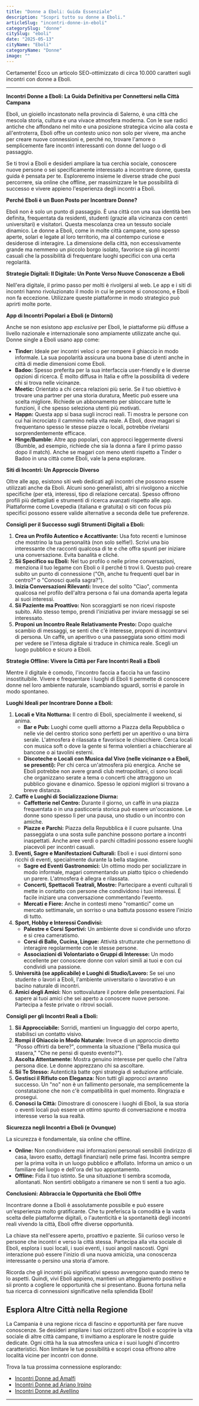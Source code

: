 ```yaml
---
title: "Donne a Eboli: Guida Essenziale"
description: "Scopri tutto su donne a Eboli."
articleSlug: "incontri-donne-in-eboli" 
categorySlug: "donne"
citySlug: "eboli"
date: "2025-05-13"
cityName: "Eboli"
categoryName: "Donne"
image: ""
---
```


Certamente! Ecco un articolo SEO-ottimizzato di circa 10.000 caratteri sugli incontri con donne a Eboli.

---

**Incontri Donne a Eboli: La Guida Definitiva per Connettersi nella Città Campana**

Eboli, un gioiello incastonato nella provincia di Salerno, è una città che mescola storia, cultura e una vivace atmosfera moderna. Con le sue radici antiche che affondano nel mito e una posizione strategica vicino alla costa e all'entroterra, Eboli offre un contesto unico non solo per vivere, ma anche per creare nuove connessioni e, perché no, trovare l'amore o semplicemente fare incontri interessanti con donne del luogo o di passaggio.

Se ti trovi a Eboli e desideri ampliare la tua cerchia sociale, conoscere nuove persone o sei specificamente interessato a incontrare donne, questa guida è pensata per te. Esploreremo insieme le diverse strade che puoi percorrere, sia online che offline, per massimizzare le tue possibilità di successo e vivere appieno l'esperienza degli incontri a Eboli.

**Perché Eboli è un Buon Posto per Incontrare Donne?**

Eboli non è solo un punto di passaggio. È una città con una sua identità ben definita, frequentata da residenti, studenti (grazie alla vicinanza con centri universitari) e visitatori. Questa mescolanza crea un tessuto sociale dinamico. Le donne a Eboli, come in molte città campane, sono spesso aperte, solari e legate al loro territorio, ma al contempo curiose e desiderose di interagire. La dimensione della città, non eccessivamente grande ma nemmeno un piccolo borgo isolato, favorisce sia gli incontri casuali che la possibilità di frequentare luoghi specifici con una certa regolarità.

**Strategie Digitali: Il Digitale: Un Ponte Verso Nuove Conoscenze a Eboli**

Nell'era digitale, il primo passo per molti è rivolgersi al web. Le app e i siti di incontri hanno rivoluzionato il modo in cui le persone si conoscono, e Eboli non fa eccezione. Utilizzare queste piattaforme in modo strategico può aprirti molte porte.

**App di Incontri Popolari a Eboli (e Dintorni)**

Anche se non esistono app *esclusive* per Eboli, le piattaforme più diffuse a livello nazionale e internazionale sono ampiamente utilizzate anche qui. Donne single a Eboli usano app come:

*   **Tinder:** Ideale per incontri veloci o per rompere il ghiaccio in modo informale. La sua popolarità assicura una buona base di utenti anche in città di medie dimensioni come Eboli.
*   **Badoo:** Spesso preferita per la sua interfaccia user-friendly e le diverse opzioni di ricerca. È molto diffusa in Italia e offre la possibilità di vedere chi si trova nelle vicinanze.
*   **Meetic:** Orientato a chi cerca relazioni più serie. Se il tuo obiettivo è trovare una partner per una storia duratura, Meetic può essere una scelta migliore. Richiede un abbonamento per sbloccare tutte le funzioni, il che spesso seleziona utenti più motivati.
*   **Happn:** Questa app si basa sugli incroci reali. Ti mostra le persone con cui hai incrociato il cammino nella vita reale. A Eboli, dove magari si frequentano spesso le stesse piazze o locali, potrebbe rivelarsi sorprendentemente efficace.
*   **Hinge/Bumble:** Altre app popolari, con approcci leggermente diversi (Bumble, ad esempio, richiede che sia la donna a fare il primo passo dopo il match). Anche se magari con meno utenti rispetto a Tinder o Badoo in una città come Eboli, vale la pena esplorare.

**Siti di Incontri: Un Approccio Diverso**

Oltre alle app, esistono siti web dedicati agli incontri che possono essere utilizzati anche da Eboli. Alcuni sono generalisti, altri si rivolgono a nicchie specifiche (per età, interessi, tipo di relazione cercata). Spesso offrono profili più dettagliati e strumenti di ricerca avanzati rispetto alle app. Piattaforme come Lovepedia (italiana e gratuita) o siti con focus più specifici possono essere valide alternative a seconda delle tue preferenze.

**Consigli per il Successo sugli Strumenti Digitali a Eboli:**

1.  **Crea un Profilo Autentico e Accattivante:** Usa foto recenti e luminose che mostrino la tua personalità (non solo selfie!). Scrivi una bio interessante che racconti qualcosa di te e che offra spunti per iniziare una conversazione. Evita banalità e cliché.
2.  **Sii Specifico su Eboli:** Nel tuo profilo o nelle prime conversazioni, menziona il tuo legame con Eboli o il perché ti trovi lì. Questo può creare subito un punto di connessione ("Oh, anche tu frequenti quel bar in centro?" o "Conosci quella sagra?").
3.  **Inizia Conversazioni Rilevanti:** Invece del solito "Ciao", commenta qualcosa nel profilo dell'altra persona o fai una domanda aperta legata ai suoi interessi.
4.  **Sii Paziente ma Proattivo:** Non scoraggiarti se non ricevi risposte subito. Allo stesso tempo, prendi l'iniziativa per inviare messaggi se sei interessato.
5.  **Proponi un Incontro Reale Relativamente Presto:** Dopo qualche scambio di messaggi, se senti che c'è interesse, proponi di incontrarvi di persona. Un caffè, un aperitivo o una passeggiata sono ottimi modi per vedere se l'intesa digitale si traduce in chimica reale. Scegli un luogo pubblico e sicuro a Eboli.

**Strategie Offline: Vivere la Città per Fare Incontri Reali a Eboli**

Mentre il digitale è comodo, l'incontro faccia a faccia ha un fascino insostituibile. Vivere e frequentare i luoghi di Eboli ti permette di conoscere donne nel loro ambiente naturale, scambiando sguardi, sorrisi e parole in modo spontaneo.

**Luoghi Ideali per Incontrare Donne a Eboli:**

1.  **Locali e Vita Notturna:** Il centro di Eboli, specialmente il weekend, si anima.
    *   **Bar e Pub:** Luoghi come quelli attorno a Piazza della Repubblica o nelle vie del centro storico sono perfetti per un aperitivo o una birra serale. L'atmosfera è rilassata e favorisce le chiacchiere. Cerca locali con musica soft o dove la gente si ferma volentieri a chiacchierare al bancone o ai tavolini esterni.
    *   **Discoteche o Locali con Musica dal Vivo (nelle vicinanze o a Eboli, se presenti):** Per chi cerca un'atmosfera più energica. Anche se Eboli potrebbe non avere grandi club metropolitani, ci sono locali che organizzano serate a tema o concerti che attraggono un pubblico giovane e dinamico. Spesso le opzioni migliori si trovano a breve distanza.
2.  **Caffè e Luoghi di Socializzazione Diurna:**
    *   **Caffetterie nel Centro:** Durante il giorno, un caffè in una piazza frequentata o in una pasticceria storica può essere un'occasione. Le donne sono spesso lì per una pausa, uno studio o un incontro con amiche.
    *   **Piazze e Parchi:** Piazza della Repubblica è il cuore pulsante. Una passeggiata o una sosta sulle panchine possono portare a incontri inaspettati. Anche aree verdi o parchi cittadini possono essere luoghi piacevoli per incontri casuali.
3.  **Eventi, Sagre e Manifestazioni Culturali:** Eboli e i suoi dintorni sono ricchi di eventi, specialmente durante la bella stagione.
    *   **Sagre ed Eventi Gastronomici:** Un ottimo modo per socializzare in modo informale, magari commentando un piatto tipico o chiedendo un parere. L'atmosfera è allegra e rilassata.
    *   **Concerti, Spettacoli Teatrali, Mostre:** Partecipare a eventi culturali ti mette in contatto con persone che condividono i tuoi interessi. È facile iniziare una conversazione commentando l'evento.
    *   **Mercati e Fiere:** Anche in contesti meno "romantici" come un mercato settimanale, un sorriso o una battuta possono essere l'inizio di tutto.
4.  **Sport, Hobby e Interessi Condivisi:**
    *   **Palestre e Corsi Sportivi:** Un ambiente dove si condivide uno sforzo e si crea cameratismo.
    *   **Corsi di Ballo, Cucina, Lingue:** Attività strutturate che permettono di interagire regolarmente con le stesse persone.
    *   **Associazioni di Volontariato o Gruppi di Interesse:** Un modo eccellente per conoscere donne con valori simili ai tuoi e con cui condividi una passione.
5.  **Università (se applicabile) e Luoghi di Studio/Lavoro:** Se sei uno studente o lavori a Eboli, l'ambiente universitario o lavorativo è un bacino naturale di incontri.
6.  **Amici degli Amici:** Non sottovalutare il potere delle presentazioni. Fai sapere ai tuoi amici che sei aperto a conoscere nuove persone. Partecipa a feste private o ritrovi sociali.

**Consigli per gli Incontri Reali a Eboli:**

1.  **Sii Approcciabile:** Sorridi, mantieni un linguaggio del corpo aperto, stabilisci un contatto visivo.
2.  **Rompi il Ghiaccio in Modo Naturale:** Invece di un approccio diretto "Posso offrirti da bere?", commenta la situazione ("Bella musica qui stasera," "Che ne pensi di questo evento?").
3.  **Ascolta Attentamente:** Mostra genuino interesse per quello che l'altra persona dice. Le donne apprezzano chi sa ascoltare.
4.  **Sii Te Stesso:** Autenticità batte ogni strategia di seduzione artificiale.
5.  **Gestisci il Rifiuto con Eleganza:** Non tutti gli approcci avranno successo. Un "no" non è un fallimento personale, ma semplicemente la constatazione che non c'è compatibilità in quel momento. Ringrazia e prosegui.
6.  **Conosci la Città:** Dimostrare di conoscere i luoghi di Eboli, la sua storia o eventi locali può essere un ottimo spunto di conversazione e mostra interesse verso la sua realtà.

**Sicurezza negli Incontri a Eboli (e Ovunque)**

La sicurezza è fondamentale, sia online che offline.

*   **Online:** Non condividere mai informazioni personali sensibili (indirizzo di casa, lavoro esatto, dettagli finanziari) nelle prime fasi. Incontra sempre per la prima volta in un luogo pubblico e affollato. Informa un amico o un familiare del luogo e dell'ora del tuo appuntamento.
*   **Offline:** Fida il tuo istinto. Se una situazione ti sembra scomoda, allontanati. Non sentirti obbligato a rimanere se non ti senti a tuo agio.

**Conclusioni: Abbraccia le Opportunità che Eboli Offre**

Incontrare donne a Eboli è assolutamente possibile e può essere un'esperienza molto gratificante. Che tu preferisca la comodità e la vasta scelta delle piattaforme digitali, o l'autenticità e la spontaneità degli incontri reali vivendo la città, Eboli offre diverse opportunità.

La chiave sta nell'essere aperto, proattivo e paziente. Sii curioso verso le persone che incontri e verso la città stessa. Partecipa alla vita sociale di Eboli, esplora i suoi locali, i suoi eventi, i suoi angoli nascosti. Ogni interazione può essere l'inizio di una nuova amicizia, una conoscenza interessante o persino una storia d'amore.

Ricorda che gli incontri più significativi spesso avvengono quando meno te lo aspetti. Quindi, vivi Eboli appieno, mantieni un atteggiamento positivo e sii pronto a cogliere le opportunità che si presentano. Buona fortuna nella tua ricerca di connessioni significative nella splendida Eboli!

## Esplora Altre Città nella Regione

La Campania è una regione ricca di fascino e opportunità per fare nuove conoscenze. Se desideri ampliare i tuoi orizzonti oltre Eboli e scoprire la vita sociale di altre città campane, ti invitiamo a esplorare le nostre guide dedicate. Ogni città ha la sua atmosfera unica e i suoi luoghi d'incontro caratteristici. Non limitare le tue possibilità e scopri cosa offrono altre località vicine per incontri con donne.

Trova la tua prossima connessione esplorando:

*   [Incontri Donne ad Amalfi](/amalfi/donne/incontri-donne-in-amalfi)
*   [Incontri Donne ad Ariano Irpino](/ariano-irpino/donne/incontri-donne-in-ariano-irpino)
*   [Incontri Donne ad Avellino](/avellino/donne/incontri-donne-in-avellino)

---
